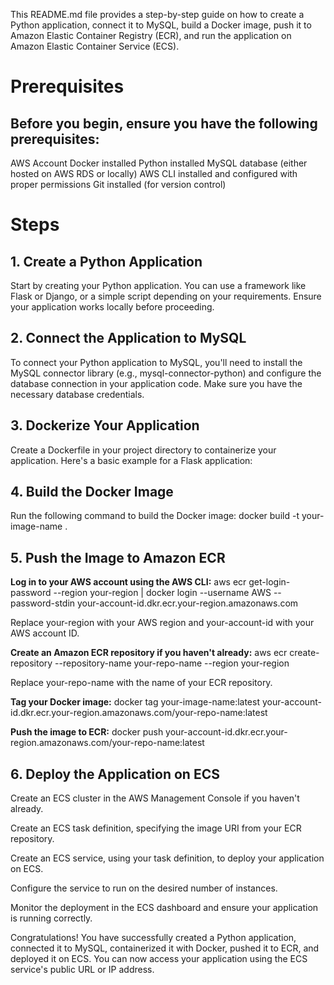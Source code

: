 This README.md file provides a step-by-step guide on how to create a Python application, connect it to MySQL, build a Docker image, push it to Amazon Elastic Container Registry (ECR), and run the application on Amazon Elastic Container Service (ECS).

# **Prerequisites**

## **Before you begin, ensure you have the following prerequisites:**

AWS Account
Docker installed
Python installed
MySQL database (either hosted on AWS RDS or locally)
AWS CLI installed and configured with proper permissions
Git installed (for version control)

# **Steps**
## 1. Create a Python Application
Start by creating your Python application. You can use a framework like Flask or Django, or a simple script depending on your requirements. Ensure your application works locally before proceeding.

## 2. Connect the Application to MySQL
To connect your Python application to MySQL, you'll need to install the MySQL connector library (e.g., mysql-connector-python) and configure the database connection in your application code. Make sure you have the necessary database credentials.

## 3. Dockerize Your Application
Create a Dockerfile in your project directory to containerize your application. Here's a basic example for a Flask application:

## 4. Build the Docker Image
Run the following command to build the Docker image:
docker build -t your-image-name .

## 5. Push the Image to Amazon ECR
**Log in to your AWS account using the AWS CLI:**
aws ecr get-login-password --region your-region | docker login --username AWS --password-stdin your-account-id.dkr.ecr.your-region.amazonaws.com

Replace your-region with your AWS region and your-account-id with your AWS account ID.

**Create an Amazon ECR repository if you haven't already:**
aws ecr create-repository --repository-name your-repo-name --region your-region

Replace your-repo-name with the name of your ECR repository.

**Tag your Docker image:**
docker tag your-image-name:latest your-account-id.dkr.ecr.your-region.amazonaws.com/your-repo-name:latest

**Push the image to ECR:**
docker push your-account-id.dkr.ecr.your-region.amazonaws.com/your-repo-name:latest

## **6. Deploy the Application on ECS**
Create an ECS cluster in the AWS Management Console if you haven't already.

Create an ECS task definition, specifying the image URI from your ECR repository.

Create an ECS service, using your task definition, to deploy your application on ECS.

Configure the service to run on the desired number of instances.

Monitor the deployment in the ECS dashboard and ensure your application is running correctly.

Congratulations! You have successfully created a Python application, connected it to MySQL, containerized it with Docker, pushed it to ECR, and deployed it on ECS. You can now access your application using the ECS service's public URL or IP address.
